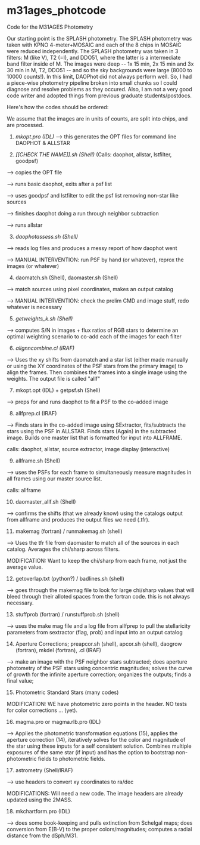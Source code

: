 # m31ages_photcode
Code for the M31AGES Photometry

Our starting point is the SPLASH photometry. The SPLASH photometry was taken with KPNO 4-meter+MOSAIC and each of the 8 chips in MOSAIC were reduced independently. The SPLASH photometry was taken in 3 filters: M (like V), T2 (=I), and DDO51, where the latter is a intermediate band filter inside of M. The images were deep -- 1x 15 min, 2x 15 min and 3x 30 min in M, T2, DDO51 -- and so the sky backgrounds were large (8000 to 10000 counts!). In this limit, DAOPhot did not always perform well. So, I had a piece-wise photometry pipeline broken into small chunks so I could diagnose and resolve problems as they occured. Also, I am not a very good code writer and adopted things from previous graduate students/postdocs.

Here's how the codes should be ordered:

We assume that the images are in units of counts, are split into chips, and are processed. 

1. _mkopt.pro (IDL)_
--> this generates the OPT files for command line DAOPHOT & ALLSTAR

2. _[[CHECK THE NAME]].sh (Shell)_  (Calls: daophot, allstar, lstfilter, goodpsf)

--> copies the OPT file

--> runs basic daophot, exits after a psf list

--> uses goodpsf and lstfilter to edit the psf list removing non-star like sources

--> finishes daophot doing a run through neighbor subtraction

--> runs allstar 

3. _daophotassess.sh (Shell)_

--> reads log files and produces a messy report of how daophot went

--> MANUAL INTERVENTION: run PSF by hand (or whatever), reprox the images (or whatever)


4. daomatch.sh (Shell), daomaster.sh (Shell)

--> match sources using pixel coordinates, makes an output catalog 

--> MANUAL INTERVENTION: check the prelim CMD and image stuff, redo whatever is necessary

5. _getweights_k.sh (Shell)_

--> computes S/N in images + flux ratios of RGB stars to determine an optimal
 weighting scenario to co-add each of the images for each filter

6. _alignncombine.cl (IRAF)_

--> Uses the xy shifts from daomatch and a star list (either made manually or using the XY coordinates of the PSF stars from the primary image) to align the frames. Then combines the frames into a single image using the weights. The output file is called "allf"

7. mkopt.opt (IDL) + getpsf.sh (Shell) 

--> preps for and runs daophot to fit a PSF to the co-added image

8. allfprep.cl (IRAF) 

--> Finds stars in the co-added image using SExtractor, fits/subtracts the stars using the PSF in ALLSTAR. Finds stars (Again) in the subtracted image. Builds one master list that is formatted for input into ALLFRAME.

calls: daophot, allstar, source extractor, image display (interactive)

9. allframe.sh (Shell)

--> uses the PSFs for each frame to simultaneously measure magnitudes in all frames using our master source list.

calls: allframe

10. daomaster_allf.sh (Shell)

--> confirms the shifts (that we already know) using the catalogs output from allframe and produces the output files we need (.tfr).

11. makemag (fortran) / runmakemag.sh (shell)

--> Uses the tfr file from daomaster to match all of the sources in each catalog. Averages the chi/sharp across filters.

MODIFICATION: Want to keep the chi/sharp from each frame, not just the average value.

12. getoverlap.txt (python?) / badlines.sh (shell)

--> goes through the makemag file to look for large chi/sharp values that will bleed through their alloted spaces from the fortran code. this is not always necessary.

13. stuffprob (fortran) / runstuffprob.sh (shell)

--> uses the make mag file and a log file from allfprep to pull the stellaricity parameters from sextractor (flag, prob) and input into an output catalog

14. Aperture Corrections; preapcor.sh (shell), apcor.sh (shell), daogrow (fortran), mkdel (fortran), <another>.cl (IRAF)

--> make an image with the PSF neighbor stars subtracted; does aperture photometry of the PSF stars using concentric magnitudes; solves the curve of growth for the infinite aperture correction; organizes the outputs; finds a final value;

15. Photometric Standard Stars (many codes)

MODIFICATION: WE have photometric zero points in the header. NO tests for color corrections ... (yet). 

16. magma.pro or magma.rlb.pro (IDL)

--> Applies the photometric transformation equations (15), applies the aperture correction (14), iteratively solves for the color and magnitude of the star using these inputs for a self consistent solution. Combines multiple exposures of the same star (if input) and has the option to bootstrap non-photometric fields to photometric fields. 

17. astrometry (Shell/IRAF)

--> use headers to convert xy coordinates to ra/dec

MODIFICATIONS: Will need a new code. The image headers are already updated using the 2MASS. 

18. mkchartform.pro (IDL)

--> does some book-keeping and pulls extinction from Schelgal maps; does conversion from E(B-V) to the proper colors/magnitudes; computes a radial distance from the dSph/M31. 



